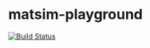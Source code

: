 # matsim-playground

[![Build Status](https://travis-ci.org/teg-iitr/matsim-playground.svg?branch=master)](https://travis-ci.org/teg-iitr/matsim-playground)
